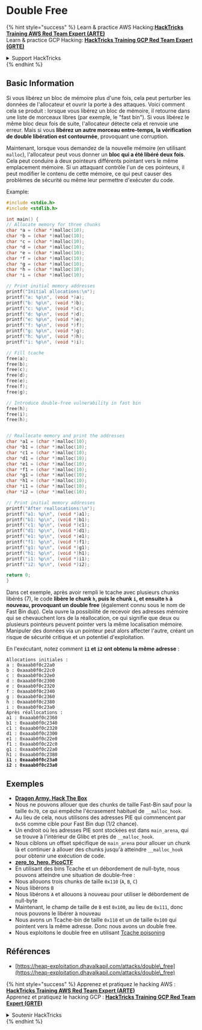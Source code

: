 # Double Free

{% hint style="success" %}
Learn & practice AWS Hacking:<img src="/.gitbook/assets/arte.png" alt="" data-size="line">[**HackTricks Training AWS Red Team Expert (ARTE)**](https://training.hacktricks.xyz/courses/arte)<img src="/.gitbook/assets/arte.png" alt="" data-size="line">\
Learn & practice GCP Hacking: <img src="/.gitbook/assets/grte.png" alt="" data-size="line">[**HackTricks Training GCP Red Team Expert (GRTE)**<img src="/.gitbook/assets/grte.png" alt="" data-size="line">](https://training.hacktricks.xyz/courses/grte)

<details>

<summary>Support HackTricks</summary>

* Check the [**subscription plans**](https://github.com/sponsors/carlospolop)!
* **Join the** 💬 [**Discord group**](https://discord.gg/hRep4RUj7f) or the [**telegram group**](https://t.me/peass) or **follow** us on **Twitter** 🐦 [**@hacktricks\_live**](https://twitter.com/hacktricks\_live)**.**
* **Share hacking tricks by submitting PRs to the** [**HackTricks**](https://github.com/carlospolop/hacktricks) and [**HackTricks Cloud**](https://github.com/carlospolop/hacktricks-cloud) github repos.

</details>
{% endhint %}

## Basic Information

Si vous libérez un bloc de mémoire plus d'une fois, cela peut perturber les données de l'allocateur et ouvrir la porte à des attaques. Voici comment cela se produit : lorsque vous libérez un bloc de mémoire, il retourne dans une liste de morceaux libres (par exemple, le "fast bin"). Si vous libérez le même bloc deux fois de suite, l'allocateur détecte cela et renvoie une erreur. Mais si vous **libérez un autre morceau entre-temps, la vérification de double libération est contournée**, provoquant une corruption.

Maintenant, lorsque vous demandez de la nouvelle mémoire (en utilisant `malloc`), l'allocateur peut vous donner un **bloc qui a été libéré deux fois**. Cela peut conduire à deux pointeurs différents pointant vers le même emplacement mémoire. Si un attaquant contrôle l'un de ces pointeurs, il peut modifier le contenu de cette mémoire, ce qui peut causer des problèmes de sécurité ou même leur permettre d'exécuter du code.

Example:
```c
#include <stdio.h>
#include <stdlib.h>

int main() {
// Allocate memory for three chunks
char *a = (char *)malloc(10);
char *b = (char *)malloc(10);
char *c = (char *)malloc(10);
char *d = (char *)malloc(10);
char *e = (char *)malloc(10);
char *f = (char *)malloc(10);
char *g = (char *)malloc(10);
char *h = (char *)malloc(10);
char *i = (char *)malloc(10);

// Print initial memory addresses
printf("Initial allocations:\n");
printf("a: %p\n", (void *)a);
printf("b: %p\n", (void *)b);
printf("c: %p\n", (void *)c);
printf("d: %p\n", (void *)d);
printf("e: %p\n", (void *)e);
printf("f: %p\n", (void *)f);
printf("g: %p\n", (void *)g);
printf("h: %p\n", (void *)h);
printf("i: %p\n", (void *)i);

// Fill tcache
free(a);
free(b);
free(c);
free(d);
free(e);
free(f);
free(g);

// Introduce double-free vulnerability in fast bin
free(h);
free(i);
free(h);


// Reallocate memory and print the addresses
char *a1 = (char *)malloc(10);
char *b1 = (char *)malloc(10);
char *c1 = (char *)malloc(10);
char *d1 = (char *)malloc(10);
char *e1 = (char *)malloc(10);
char *f1 = (char *)malloc(10);
char *g1 = (char *)malloc(10);
char *h1 = (char *)malloc(10);
char *i1 = (char *)malloc(10);
char *i2 = (char *)malloc(10);

// Print initial memory addresses
printf("After reallocations:\n");
printf("a1: %p\n", (void *)a1);
printf("b1: %p\n", (void *)b1);
printf("c1: %p\n", (void *)c1);
printf("d1: %p\n", (void *)d1);
printf("e1: %p\n", (void *)e1);
printf("f1: %p\n", (void *)f1);
printf("g1: %p\n", (void *)g1);
printf("h1: %p\n", (void *)h1);
printf("i1: %p\n", (void *)i1);
printf("i2: %p\n", (void *)i2);

return 0;
}
```
Dans cet exemple, après avoir rempli le tcache avec plusieurs chunks libérés (7), le code **libère le chunk `h`, puis le chunk `i`, et ensuite `h` à nouveau, provoquant un double free** (également connu sous le nom de Fast Bin dup). Cela ouvre la possibilité de recevoir des adresses mémoire qui se chevauchent lors de la réallocation, ce qui signifie que deux ou plusieurs pointeurs peuvent pointer vers la même localisation mémoire. Manipuler des données via un pointeur peut alors affecter l'autre, créant un risque de sécurité critique et un potentiel d'exploitation.

En l'exécutant, notez comment **`i1` et `i2` ont obtenu la même adresse** :

<pre><code>Allocations initiales :
a : 0xaaab0f0c22a0
b : 0xaaab0f0c22c0
c : 0xaaab0f0c22e0
d : 0xaaab0f0c2300
e : 0xaaab0f0c2320
f : 0xaaab0f0c2340
g : 0xaaab0f0c2360
h : 0xaaab0f0c2380
i : 0xaaab0f0c23a0
Après réallocations :
a1 : 0xaaab0f0c2360
b1 : 0xaaab0f0c2340
c1 : 0xaaab0f0c2320
d1 : 0xaaab0f0c2300
e1 : 0xaaab0f0c22e0
f1 : 0xaaab0f0c22c0
g1 : 0xaaab0f0c22a0
h1 : 0xaaab0f0c2380
<strong>i1 : 0xaaab0f0c23a0
</strong><strong>i2 : 0xaaab0f0c23a0
</strong></code></pre>

## Exemples

* [**Dragon Army. Hack The Box**](https://7rocky.github.io/en/ctf/htb-challenges/pwn/dragon-army/)
* Nous ne pouvons allouer que des chunks de taille Fast-Bin sauf pour la taille `0x70`, ce qui empêche l'écrasement habituel de `__malloc_hook`.
* Au lieu de cela, nous utilisons des adresses PIE qui commencent par `0x56` comme cible pour Fast Bin dup (1/2 chance).
* Un endroit où les adresses PIE sont stockées est dans `main_arena`, qui se trouve à l'intérieur de Glibc et près de `__malloc_hook`.
* Nous ciblons un offset spécifique de `main_arena` pour allouer un chunk là et continuer à allouer des chunks jusqu'à atteindre `__malloc_hook` pour obtenir une exécution de code.
* [**zero_to_hero. PicoCTF**](https://7rocky.github.io/en/ctf/picoctf/binary-exploitation/zero_to_hero/)
* En utilisant des bins Tcache et un débordement de null-byte, nous pouvons atteindre une situation de double-free :
* Nous allouons trois chunks de taille `0x110` (`A`, `B`, `C`)
* Nous libérons `B`
* Nous libérons `A` et allouons à nouveau pour utiliser le débordement de null-byte
* Maintenant, le champ de taille de `B` est `0x100`, au lieu de `0x111`, donc nous pouvons le libérer à nouveau
* Nous avons un Tcache-bin de taille `0x110` et un de taille `0x100` qui pointent vers la même adresse. Donc nous avons un double free.
* Nous exploitons le double free en utilisant [Tcache poisoning](tcache-bin-attack.md)

## Références

* [https://heap-exploitation.dhavalkapil.com/attacks/double\_free](https://heap-exploitation.dhavalkapil.com/attacks/double\_free)

{% hint style="success" %}
Apprenez et pratiquez le hacking AWS :<img src="/.gitbook/assets/arte.png" alt="" data-size="line">[**HackTricks Training AWS Red Team Expert (ARTE)**](https://training.hacktricks.xyz/courses/arte)<img src="/.gitbook/assets/arte.png" alt="" data-size="line">\
Apprenez et pratiquez le hacking GCP : <img src="/.gitbook/assets/grte.png" alt="" data-size="line">[**HackTricks Training GCP Red Team Expert (GRTE)**<img src="/.gitbook/assets/grte.png" alt="" data-size="line">](https://training.hacktricks.xyz/courses/grte)

<details>

<summary>Soutenir HackTricks</summary>

* Consultez les [**plans d'abonnement**](https://github.com/sponsors/carlospolop) !
* **Rejoignez le** 💬 [**groupe Discord**](https://discord.gg/hRep4RUj7f) ou le [**groupe telegram**](https://t.me/peass) ou **suivez-nous sur** **Twitter** 🐦 [**@hacktricks\_live**](https://twitter.com/hacktricks\_live)**.**
* **Partagez des astuces de hacking en soumettant des PRs aux** [**HackTricks**](https://github.com/carlospolop/hacktricks) et [**HackTricks Cloud**](https://github.com/carlospolop/hacktricks-cloud) dépôts github.

</details>
{% endhint %}
